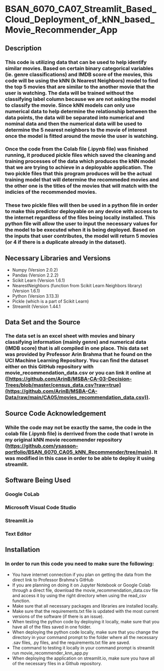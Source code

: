 # BSAN_6070_CA07_Streamlit_Based_Cloud_Deployment_of_kNN_based_Movie_Recommender_App

## Description

### This code is utilizing data that can be used to help identify similar movies. Based on certain binary categorical variables (ie. genre classifications) and IMDB score of the movies, this code will be using the kNN (k Nearest Neighbors) model to find the top 5 movies that are similar to the another movie that the user is watching. The data will be trained without the classifying label column because we are not asking the model to classify the movie. Since kNN models can only use numerical data to help determine the relationship between the data points, the data will be separated into numerical and nominal data and then the numerical data will be used to determine the 5 nearest neighbors to the movie of interest once the model is fitted around the movie the user is watching.  

### Once the code from the Colab file (.ipynb file) was finished running, it produced pickle files which saved the cleaning and training processes of the data which produces the kNN model that we are trying to achieve in a deployable application. The two pickle files that this program produces will be the actual training model that will determine the recommeded movies and the other one is the titles of the movies that will match with the indicies of the recommended movies. 

### These two pickle files will then be used in a python file in order to make this predictor deployable on any device with access to the internet regardless of the files being locally installed. This python file will allow the user to input the necessary values for the model to be executed when it is being deployed. Based on the inputs that user contributes, the model will return 5 movies (or 4 if there is a duplicate already in the dataset). 

## Necessary Libraries and Versions

* Numpy (Version 2.0.2)
* Pandas (Version 2.2.2)
* Scikit Learn (Version 1.6.1)
* NearestNeighbors (function from Scikit Learn Neighbors library) (Version 1.6.1)
* Python (Version 3.13.3)
* Pickle (which is a part of Scikit Learn)
* Streamlit (Version 1.44.1

## Data Set and the Source

### The data set is an excel sheet with movies and binary classifying information (mainly genre) and numerical data (IMDB score) that is all compiled in one place. This data set was provided by Professor Arin Brahma that he found on the UCI Machine Learning Repository. You can find the dataset either on this GitHub repository with movie_recommendation_data.csv or you can link it online at ([https://github.com/ArinB/MSBA-CA-03-Decision-Trees/blob/master/census_data.csv?raw=true](https://github.com/ArinB/MSBA-CA-Data/raw/main/CA05/movies_recommendation_data.csv)). 

## Source Code Acknowledgement

### While the code may not be exactly the same, the code in the colab file (.ipynb file) is derrived from the code that I wrote in my original kNN movie recommender repository (https://github.com/ysasson-portfolio/BSAN_6070_CA05_kNN_Recommender/tree/main). It was modified in this case in order to be able to deploy it using streamlit.

## Software Being Used

### Google CoLab
### Microsoft Visual Code Studio
### Streamlit.io
### Text Editor


## Installation

### In order to run this code you need to make sure the following:
* You have internet connection if you plan on getting the data from the direct link to Professor Brahma's GitHub
* If you are planning on doing it on Jupyter Notebook or Google Colab through a direct file, download the movie_recommendation_data.csv file and access it by using the right directory when using the read_csv function.
* Make sure that all necessary packages and libraries are installed locally.
* Make sure that the requirements.txt file is updated with the most current versions of the software (if there is an issue).
* When testing the python code by deploying it locally, make sure that you have all of the files saved in one folder.
* When deploying the python code locally, make sure that you change the directory in your command prompt to the folder where all the necessary .sav files, .py files, and the requirements.txt file are saved.
* The command to testing it locally in your command prompt is streamlit run movie_recommender_knn_app.py
* When deploying the application on streamlit.io, make sure you have all of the necessary files in a Github repository. 

